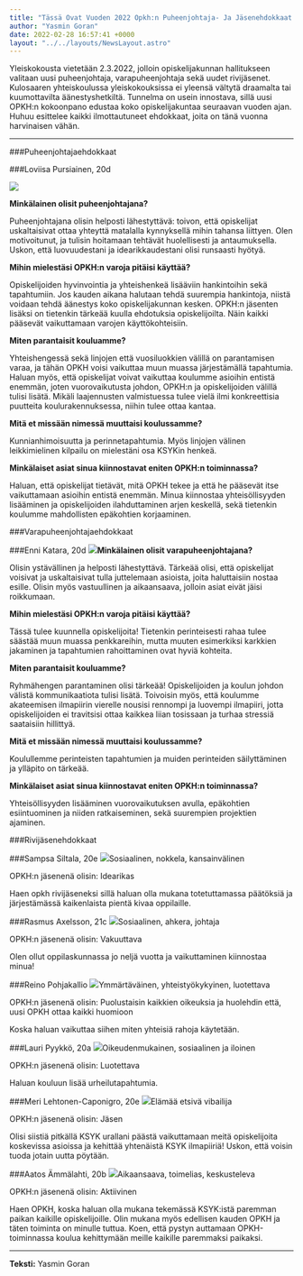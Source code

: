 ```yaml
---
title: "Tässä Ovat Vuoden 2022 Opkh:n Puheenjohtaja- Ja Jäsenehdokkaat!"
author: "Yasmin Goran"
date: 2022-02-28 16:57:41 +0000
layout: "../../layouts/NewsLayout.astro"
---
```


Yleiskokousta vietetään 2.3.2022, jolloin opiskelijakunnan hallitukseen valitaan uusi puheenjohtaja, varapuheenjohtaja sekä uudet rivijäsenet. Kulosaaren yhteiskoulussa yleiskokouksissa ei yleensä vältytä draamalta tai kuumottavilta äänestyshetkiltä. Tunnelma on usein innostava, sillä uusi OPKH:n kokoonpano edustaa koko opiskelijakuntaa seuraavan vuoden ajan. Huhuu esittelee kaikki ilmottautuneet ehdokkaat, joita on tänä vuonna harvinaisen vähän.

****
###Puheenjohtajaehdokkaat


###Loviisa Pursiainen, 20d


![](https://static.wixstatic.com/media/abd5f5_a6f410eaed03465b94f545cc7db4ffae~mv2.png/v1/fit/w_1000,h_1000,al_c,q_80/file.png)

**Minkälainen olisit puheenjohtajana?**

Puheenjohtajana olisin helposti lähestyttävä: toivon, että opiskelijat uskaltaisivat ottaa yhteyttä matalalla kynnyksellä mihin tahansa liittyen. Olen motivoitunut, ja tulisin hoitamaan tehtävät huolellisesti ja antaumuksella. Uskon, että luovuudestani ja idearikkaudestani olisi runsaasti hyötyä.


**Mihin mielestäsi OPKH:n varoja pitäisi käyttää?**

Opiskelijoiden hyvinvointia ja yhteishenkeä lisääviin hankintoihin sekä tapahtumiin. Jos kauden aikana halutaan tehdä suurempia hankintoja, niistä voidaan tehdä äänestys koko opiskelijakunnan kesken. OPKH:n jäsenten lisäksi on tietenkin tärkeää kuulla ehdotuksia opiskelijoilta. Näin kaikki pääsevät vaikuttamaan varojen käyttökohteisiin.


**Miten parantaisit kouluamme?**

Yhteishengessä sekä linjojen että vuosiluokkien välillä on parantamisen varaa, ja tähän OPKH voisi vaikuttaa muun muassa järjestämällä tapahtumia. Haluan myös, että opiskelijat voivat vaikuttaa koulumme asioihin entistä enemmän, joten vuorovaikutusta johdon, OPKH:n ja opiskelijoiden välillä tulisi lisätä. Mikäli laajennusten valmistuessa tulee vielä ilmi konkreettisia puutteita koulurakennuksessa, niihin tulee ottaa kantaa.


**Mitä et missään nimessä muuttaisi koulussamme?**

Kunnianhimoisuutta ja perinnetapahtumia. Myös linjojen välinen leikkimielinen kilpailu on mielestäni osa KSYKin henkeä.


**Minkälaiset asiat sinua kiinnostavat eniten OPKH:n toiminnassa?**

Haluan, että opiskelijat tietävät, mitä OPKH tekee ja että he pääsevät itse vaikuttamaan asioihin entistä enemmän. Minua kiinnostaa yhteisöllisyyden lisääminen ja opiskelijoiden ilahduttaminen arjen keskellä, sekä tietenkin koulumme mahdollisten epäkohtien korjaaminen.


###Varapuheenjohtajaehdokkaat


###Enni Katara, 20d
![](https://static.wixstatic.com/media/abd5f5_68a065c4d36940828387c1ab55ea6955~mv2.jpg/v1/fit/w_1000,h_1000,al_c,q_80/file.png)**Minkälainen olisit varapuheenjohtajana?**

Olisin ystävällinen ja helposti lähestyttävä. Tärkeää olisi, että opiskelijat voisivat ja uskaltaisivat tulla juttelemaan asioista, joita haluttaisiin nostaa esille. Olisin myös vastuullinen ja aikaansaava, jolloin asiat eivät jäisi roikkumaan.


**Mihin mielestäsi OPKH:n varoja pitäisi käyttää?**

Tässä tulee kuunnella opiskelijoita! Tietenkin perinteisesti rahaa tulee säästää muun muassa penkkareihin, mutta muuten esimerkiksi karkkien jakaminen ja tapahtumien rahoittaminen ovat hyviä kohteita.


**Miten parantaisit kouluamme?**

Ryhmähengen parantaminen olisi tärkeää! Opiskelijoiden ja koulun johdon välistä kommunikaatiota tulisi lisätä. Toivoisin myös, että koulumme akateemisen ilmapiirin vierelle nousisi rennompi ja luovempi ilmapiiri, jotta opiskelijoiden ei travitsisi ottaa kaikkea liian tosissaan ja turhaa stressiä saataisiin hillittyä.


**Mitä et missään nimessä muuttaisi koulussamme?**

Koulullemme perinteisten tapahtumien ja muiden perinteiden säilyttäminen ja ylläpito on tärkeää.


**Minkälaiset asiat sinua kiinnostavat eniten OPKH:n toiminnassa?**

Yhteisöllisyyden lisääminen vuorovaikutuksen avulla, epäkohtien esiintuominen ja niiden ratkaiseminen, sekä suurempien projektien ajaminen.


###Rivijäsenehdokkaat


###Sampsa Siltala, 20e
![](https://static.wixstatic.com/media/abd5f5_b30f430c7c9f4d33a75e382d0dc05505~mv2.jpeg/v1/fit/w_1000,h_1000,al_c,q_80/file.png)Sosiaalinen, nokkela, kansainvälinen


OPKH:n jäsenenä olisin: Idearikas


Haen opkh rivijäseneksi sillä haluan olla mukana totetuttamassa päätöksiä ja järjestämässä kaikenlaista pientä kivaa oppilaille.


###Rasmus Axelsson, 21c
![](https://static.wixstatic.com/media/abd5f5_ab553ec736e54fe9aa59792358383530~mv2.jpg/v1/fit/w_724,h_1000,al_c,q_80/file.png)Sosiaalinen, ahkera, johtaja


OPKH:n jäsenenä olisin: Vakuuttava


Olen ollut oppilaskunnassa jo neljä vuotta ja vaikuttaminen kiinnostaa minua!


###Reino Pohjakallio
![](https://static.wixstatic.com/media/abd5f5_4f61ce9f38f744998b1f242e7f825df0~mv2.jpg/v1/fit/w_696,h_1000,al_c,q_80/file.png)Ymmärtäväinen, yhteistyökykyinen, luotettava


OPKH:n jäsenenä olisin: Puolustaisin kaikkien oikeuksia ja huolehdin että, uusi OPKH ottaa kaikki huomioon


Koska haluan vaikuttaa siihen miten yhteisiä rahoja käytetään.


###Lauri Pyykkö, 20a
![](https://static.wixstatic.com/media/abd5f5_d9b0d558840a456f8e5035a6def1181d~mv2.jpeg/v1/fit/w_1000,h_1000,al_c,q_80/file.png)Oikeudenmukainen, sosiaalinen ja iloinen


OPKH:n jäsenenä olisin: Luotettava


Haluan kouluun lisää urheilutapahtumia.


###Meri Lehtonen-Caponigro, 20e
![](https://static.wixstatic.com/media/abd5f5_258176ab944e4d21a7ac4f5b7586ffb1~mv2.jpeg/v1/fit/w_1000,h_1000,al_c,q_80/file.png)Elämää etsivä vibailija


OPKH:n jäsenenä olisin: Jäsen


Olisi siistiä pitkällä KSYK urallani päästä vaikuttamaan meitä opiskelijoita koskevissa asioissa ja kehittää yhtenäistä KSYK ilmapiiriä! Uskon, että voisin tuoda jotain uutta pöytään.


###Aatos Ämmälahti, 20b
![](https://static.wixstatic.com/media/abd5f5_5e60e368583c46d5bbfb106da4f10add~mv2.jpeg/v1/fit/w_750,h_924,al_c,q_80/file.png)Aikaansaava, toimelias, keskusteleva


OPKH:n jäsenenä olisin: Aktiivinen


Haen OPKH, koska haluan olla mukana tekemässä KSYK:istä paremman paikan kaikille opiskelijoille. Olin mukana myös edellisen kauden OPKH ja täten toiminta on minulle tuttua. Koen, että pystyn auttamaan  OPKH-toiminnassa koulua kehittymään meille kaikille paremmaksi paikaksi.

****
**Teksti:**
 Yasmin Goran